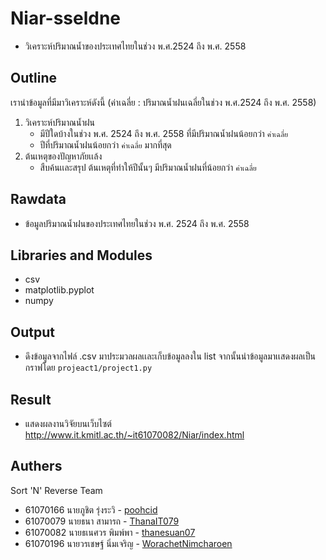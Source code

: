 # Niar-sseldne
- วิเคราะห์ปริมาณน้ำของประเทศไทยในช่วง พ.ศ.2524 ถึง พ.ศ. 2558

## Outline
เรานำข้อมูลที่มีมาวิเคราะห์ดังนี้ (ค่าเฉลี่ย : ปริมาณน้ำฝนเฉลี่ยในช่วง พ.ศ.2524 ถึง พ.ศ. 2558)
  1. วิเคราะห์ปริมาณน้ำฝน
     - มีปีใดบ้างในช่วง พ.ศ. 2524 ถึง พ.ศ. 2558 ที่มีปริมาณน้ำฝนน้อยกว่า `ค่าเฉลี่ย`
     - ปีที่ปริมาณน้ำฝนน้อยกว่า `ค่าเฉลี่ย` มากที่สุด
  2. ต้นเหตุของปัญหาภัยเเล้ง
     - สืบค้นเเละสรุป ต้นเหตุที่ทำให้ปีนั้นๆ มีปริมาณน้ำฝนที่น้อยกว่า `ค่าเฉลี่ย`

## Rawdata
 - ข้อมูลปริมาณน้ำฝนของประเทศไทยในช่วง พ.ศ. 2524 ถึง พ.ศ. 2558


## Libraries and Modules
 - csv
 - matplotlib.pyplot
 - numpy

## Output
 - ดึงข้อมูลจากไฟล์ .csv มาประมวลผลเเละเก็บข้อมูลลงใน list
   จากนั้นนำข้อมูลมาเเสดงผลเป็นกราฟโดย `projeact1/project1.py`
   
## Result
- แสดงผลงานวิจัยบนเว็บไซต์ http://www.it.kmitl.ac.th/~it61070082/Niar/index.html
## Authers
Sort 'N' Reverse Team
- 61070166    นายภูชิต รุ่งระวิ     - [poohcid](https://github.com/poohcid)
- 61070079    นายธนา สามารถ         - [ThanaIT079](https://github.com/ThanaIT079)
- 61070082    นายธเนศวร พิมพ์พา     - [thanesuan07](https://github.com/thanesuan07)
- 61070196    นายวรเชษฐ์ นิ่มเจริญ  - [WorachetNimcharoen](https://github.com/WorachetNimcharoen)
